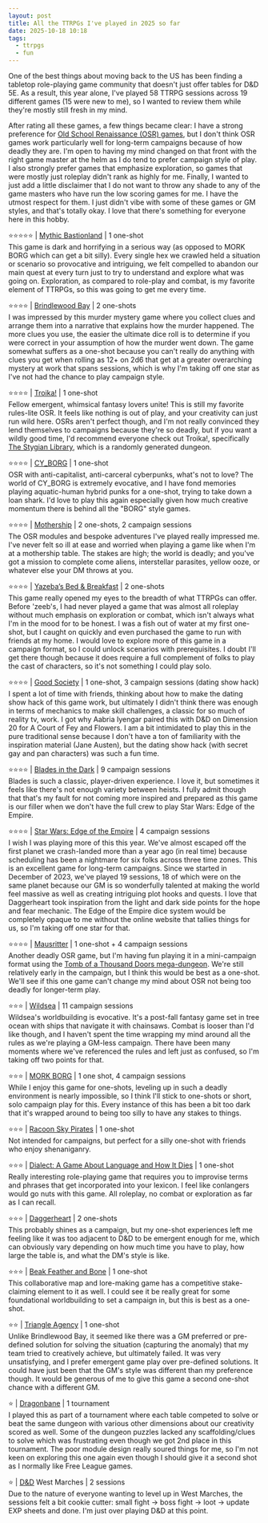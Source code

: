 ```yaml
---
layout: post
title: All the TTRPGs I've played in 2025 so far
date: 2025-10-18 10:18
tags:
  - ttrpgs
  - fun
---
```

One of the best things about moving back to the US has been finding a tabletop role-playing game community that doesn't just offer tables for D&D 5E. As a result, this year alone, I've played 58 TTRPG sessions across 19 different games (15 were new to me), so I wanted to review them while they're mostly still fresh in my mind.<!--excerpt-->

After rating all these games, a few things became clear: I have a strong preference for <a target="_blank" href="https://www.dicebreaker.com/categories/roleplaying-game/feature/what-is-osr-old-school-rpg-classic-dnd">Old School Renaissance (OSR) games</a>, but I don't think OSR games work particularly well for long-term campaigns because of how deadly they are. I'm open to having my mind changed on that front with the right game master at the helm as I do tend to prefer campaign style of play. I also strongly prefer games that emphasize exploration, so games that were mostly just roleplay didn't rank as highly for me. Finally, I wanted to just add a little disclaimer that I do not want to throw any shade to any of the game masters who have run the low scoring games for me. I have the utmost respect for them. I just didn't vibe with some of these games or GM styles, and that's totally okay. I love that there's something for everyone here in this hobby.

⭐⭐⭐⭐⭐ | <a target="_blank" href="https://chrismcdee.itch.io/mythic-bastionland">Mythic Bastionland</a> | 1 one-shot  
This game is dark and horrifying in a serious way (as opposed to MORK BORG which can get a bit silly). Every single hex we crawled held a situation or scenario so provocative and intriguing, we felt compelled to abandon our main quest at every turn just to try to understand and explore what was going on. Exploration, as compared to role-play and combat, is my favorite element of TTRPGs, so this was going to get me every time. 

⭐⭐⭐⭐ | <a target="_blank" href="https://www.gauntlet-rpg.com/brindlewood-bay.html">Brindlewood Bay</a> | 2 one-shots  
I was impressed by this murder mystery game where you collect clues and arrange them into a narrative that explains how the murder happened. The more clues you use, the easier the ultimate dice roll is to determine if you were correct in your assumption of how the murder went down. The game somewhat suffers as a one-shot because you can't really do anything with clues you get when rolling as 12+ on 2d6 that get at a greater overarching mystery at work that spans sessions, which is why I'm taking off one star as I've not had the chance to play campaign style.

⭐⭐⭐⭐ | <a target="_blank" href="https://www.troikarpg.com/">Troika!</a> | 1 one-shot  
Fellow emergent, whimsical fantasy lovers unite! This is still my favorite rules-lite OSR. It feels like nothing is out of play, and your creativity can just run wild here. OSRs aren't perfect though, and I'm not really convinced they lend themselves to campaigns because they're so deadly, but if you want a wildly good time, I'd recommend everyone check out Troika!, specifically <a target="_blank" href="https://usa.soulmuppet-store.co.uk/products/the-stygian-library">The Stygian Library</a>, which is a randomly generated dungeon. 

⭐⭐⭐⭐ | <a target="_blank" href="https://freeleaguepublishing.com/games/cy_borg/">CY_BORG</a> | 1 one-shot  
OSR with anti-capitalist, anti-carceral cyberpunks, what's not to love? The world of CY_BORG is extremely evocative, and I have fond memories playing aquatic-human hybrid punks for a one-shot, trying to take down a loan shark. I'd love to play this again especially given how much creative momentum there is behind all the "BORG" style games. 

⭐⭐⭐⭐ | <a target="_blank" href="https://www.tuesdayknightgames.com/pages/mothership-rpg">Mothership</a> | 2 one-shots, 2 campaign sessions  
The OSR modules and bespoke adventures I've played really impressed me. I've never felt so ill at ease and worried when playing a game like when I'm at a mothership table. The stakes are high; the world is deadly; and you've got a mission to complete come aliens, interstellar parasites, yellow ooze, or whatever else your DM throws at you.

⭐⭐⭐⭐ | <a target="_blank" href="https://possumcreekgames.com/pages/yazebas-bed-breakfast">Yazeba’s Bed & Breakfast</a> | 2 one-shots  
This game really opened my eyes to the breadth of what TTRPGs can offer. Before 'zeeb's, I had never played a game that was almost all roleplay without much emphasis on exploration or combat, which isn't always what I'm in the mood for to be honest. I was a fish out of water at my first one-shot, but I caught on quickly and even purchased the game to run with friends at my home. I would love to explore more of this game in a campaign format, so I could unlock scenarios with prerequisites. I doubt I'll get there though because it does require a full complement of folks to play the cast of characters, so it's not something I could play solo. 

⭐⭐⭐⭐ | <a target="_blank" href="https://storybrewersroleplaying.com/good-society/?v=0b3b97fa6688">Good Society</a> | 1 one-shot, 3 campaign sessions (dating show hack)  
I spent a lot of time with friends, thinking about how to make the dating show hack of this game work, but ultimately I didn't think there was enough in terms of mechanics to make skill challenges, a classic for so much of reality tv, work. I got why Aabria Iyengar paired this with D&D on Dimension 20 for A Court of Fey and Flowers. I am a bit intimidated to play this in the pure traditional sense because I don't have a ton of familiarity with the inspiration material (Jane Austen), but the dating show hack (with secret gay and pan characters) was such a fun time.

⭐⭐⭐⭐ | <a target="_blank" href="https://evilhat.com/product/blades-in-the-dark/">Blades in the Dark</a> | 9 campaign sessions   
Blades is such a classic, player-driven experience. I love it, but sometimes it feels like there's not enough variety between heists. I fully admit though that that's my fault for not coming more inspired and prepared as this game is our filler when we don't have the full crew to play Star Wars: Edge of the Empire. 

⭐⭐⭐⭐ | <a target="_blank" href="https://www.fantasyflightgames.com/en/products/star-wars-edge-of-the-empire/">Star Wars: Edge of the Empire</a> | 4 campaign sessions  
I wish I was playing more of this this year. We've almost escaped off the first planet we crash-landed more than a year ago (in real time) because scheduling has been a nightmare for six folks across three time zones. This is an excellent game for long-term campaigns. Since we started in December of 2023, we've played 19 sessions, 18 of which were on the same planet because our GM is so wonderfully talented at making the world feel massive as well as creating intriguing plot hooks and quests. I love that Daggerheart took inspiration from the light and dark side points for the hope and fear mechanic. The Edge of the Empire dice system would be completely opaque to me without the online website that tallies things for us, so I'm taking off one star for that.

⭐⭐⭐⭐ | <a target="_blank" href="https://mausritter.com/">Mausritter</a> | 1 one-shot + 4 campaign sessions  
Another deadly OSR game, but I'm having fun playing it in a mini-campaign format using the <a target="_blank" href="https://manadawnttg.itch.io/tomb-of-a-thousand-doors-deluxe">Tomb of a Thousand Doors mega-dungeon</a>. We're still relatively early in the campaign, but I think this would be best as a one-shot. We'll see if this one game can't change my mind about OSR not being too deadly for longer-term play.

⭐⭐⭐ | <a target="_blank" href="https://www.myth.works/collections/the-wildsea-homepage">Wildsea</a> | 11 campaign sessions  
Wildsea's worldbuilding is evocative. It's a post-fall fantasy game set in tree ocean with ships that navigate it with chainsaws. Combat is looser than I'd like though, and I haven't spent the time wrapping my mind around all the rules as we're playing a GM-less campaign. There have been many moments where we've referenced the rules and left just as confused, so I'm taking off two points for that.

⭐⭐⭐ | <a target="_blank" href="https://morkborg.com/">MORK BORG</a> | 1 one shot, 4 campaign sessions  
While I enjoy this game for one-shots, leveling up in such a deadly environment is nearly impossible, so I think I'll stick to one-shots or short, solo campaign play for this. Every instance of this has been a bit too dark that it's wrapped around to being too silly to have any stakes to things.

⭐⭐⭐ | <a target="_blank" href="https://hecticelectron.itch.io/raccoon-sky-pirates">Racoon Sky Pirates</a> | 1 one-shot  
Not intended for campaigns, but perfect for a silly one-shot with friends who enjoy shenaniganry.

⭐⭐⭐ | <a target="_blank" href="https://thornygames.com/pages/dialect">Dialect: A Game About Language and How It Dies</a> | 1 one-shot  
Really interesting role-playing game that requires you to improvise terms and phrases that get incorporated into your lexicon. I feel like conlangers would go nuts with this game. All roleplay, no combat or exploration as far as I can recall.

⭐⭐⭐ | <a target="_blank" href="https://www.daggerheart.com/">Daggerheart</a> | 2 one-shots  
This probably shines as a campaign, but my one-shot experiences left me feeling like it was too adjacent to D&D to be emergent enough for me, which can obviously vary depending on how much time you have to play, how large the table is, and what the DM's style is like. 

⭐⭐⭐ | <a target="_blank" href="https://heartofthedeernicorn.com/product/beak-feather-bone/?v=0b3b97fa6688">Beak Feather and Bone</a> | 1 one-shot  
This collaborative map and lore-making game has a competitive stake-claiming element to it as well. I could see it be really great for some foundational worldbuilding to set a campaign in, but this is best as a one-shot.

⭐⭐ | <a target="_blank" href="https://shop.hauntedtable.games/">Triangle Agency</a> | 1 one-shot  
Unlike Brindlewood Bay, it seemed like there was a GM preferred or pre-defined solution for solving the situation (capturing the anomaly) that my team tried to creatively achieve, but ultimately failed. It was very unsatisfying, and I prefer emergent game play over pre-defined solutions. It could have just been that the GM's style was different than my preference though. It would be generous of me to give this game a second one-shot chance with a different GM.

⭐ | <a target="_blank" href="https://freeleaguepublishing.com/games/dragonbane/">Dragonbane</a> | 1 tournament  
I played this as part of a tournament where each table competed to solve or beat the same dungeon with various other dimensions about our creativity scored as well. Some of the dungeon puzzles lacked any scaffolding/clues to solve which was frustrating even though we got 2nd place in this tournament. The poor module design really soured things for me, so I'm not keen on exploring this one again even though I should give it a second shot as I normally like Free League games.

⭐ | <a target="_blank" href="https://www.dndbeyond.com/">D&D</a> West Marches | 2 sessions  
Due to the nature of everyone wanting to level up in West Marches, the sessions felt a bit cookie cutter: small fight -> boss fight -> loot -> update EXP sheets and done. I'm just over playing D&D at this point.